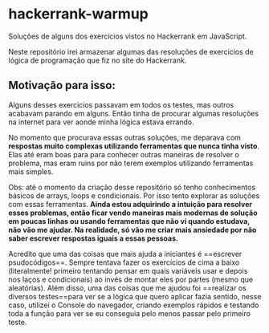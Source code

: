 # hackerrank-warmup
Soluções de alguns dos exercícios vistos no Hackerrank em JavaScript.

Neste repositório irei armazenar algumas das resoluções de exercicios de lógica de programação que fiz no site do Hackerrank. 

## Motivação para isso:
Alguns desses exercicios passavam em todos os testes, mas outros acabavam parando em alguns. Então tinha de procurar algumas
resoluções na internet para ver aonde minha lógica estava errando.

No momento que procurava essas outras soluções, me deparava com **respostas muito complexas utilizando ferramentas que nunca 
tinha visto**. Elas até eram boas para para conhecer outras maneiras de resolver o problema, mas eram ruins por não terem 
exemplos utilizando ferramentas mais simples. 

Obs: até o momento da criação desse repositório só tenho conhecimentos básicos de arrays, loops e condicionais. Por isso tento
explorar as soluções com essas ferramentas. **Ainda estou adquirindo a intuição para resolver esses problemas, então ficar vendo 
maneiras mais modernas de solução em poucas linhas ou usando ferramentas que não vi quando estudava, não vão me ajudar. 
Na realidade, só vão me criar mais ansiedade por não saber escrever respostas iguais a essas pessoas.** 

Acredito que uma das coisas que mais ajuda a iniciantes é ==escrever psudocódigos==. Sempre tentava fazer os exercícios de cima a 
baixo (literalmente! primeiro tentando pensar em quais variáveis usar e depois nos laços e condicionais) ao invés de montar eles
por partes (mesmo que aleatórias). Além disso, uma das coisas que me ajudou foi ==realizar os diversos testes==para ver se a 
lógica que quero aplicar fazia sentido, nesse caso, utilizei o Console do navegador, criando exemplos rápidos e testando toda a
função para ver se eu conseguia pelo menos passar pelo primeiro teste. 
